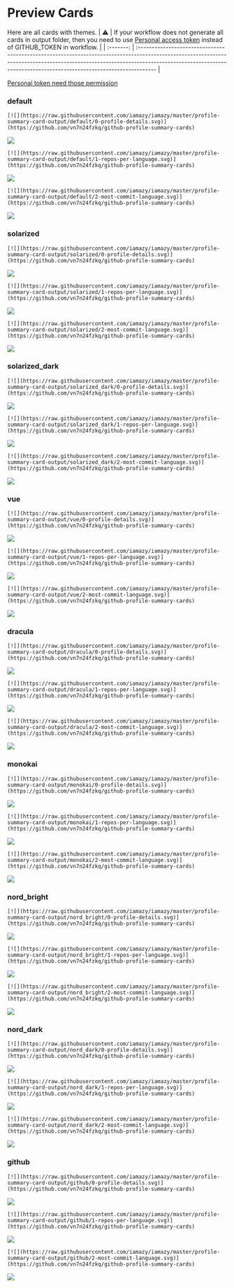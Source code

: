 
# Preview Cards

Here are all cards with themes.
| :warning: | If your workflow does not generate all cards in output folder, then you need to use [Personal access token](https://docs.github.com/en/actions/configuring-and-managing-workflows/creating-and-storing-encrypted-secrets) instead of GITHUB_TOKEN in workflow. |
| :-------: | :------------------------------------------------------------------------------------------------------------------------------------------------------------------------------------------------------------------------------------------------ |

[Personal token need those permission](https://github.com/vn7n24fzkq/github-profile-summary-cards/wiki/Personal-access-token-permissions)


### default


```
[![](https://raw.githubusercontent.com/iamazy/iamazy/master/profile-summary-card-output/default/0-profile-details.svg)](https://github.com/vn7n24fzkq/github-profile-summary-cards)
```
![](https://raw.githubusercontent.com/iamazy/iamazy/master/profile-summary-card-output/default/0-profile-details.svg)


```
[![](https://raw.githubusercontent.com/iamazy/iamazy/master/profile-summary-card-output/default/1-repos-per-language.svg)](https://github.com/vn7n24fzkq/github-profile-summary-cards)
```
![](https://raw.githubusercontent.com/iamazy/iamazy/master/profile-summary-card-output/default/1-repos-per-language.svg)


```
[![](https://raw.githubusercontent.com/iamazy/iamazy/master/profile-summary-card-output/default/2-most-commit-language.svg)](https://github.com/vn7n24fzkq/github-profile-summary-cards)
```
![](https://raw.githubusercontent.com/iamazy/iamazy/master/profile-summary-card-output/default/2-most-commit-language.svg)


### solarized


```
[![](https://raw.githubusercontent.com/iamazy/iamazy/master/profile-summary-card-output/solarized/0-profile-details.svg)](https://github.com/vn7n24fzkq/github-profile-summary-cards)
```
![](https://raw.githubusercontent.com/iamazy/iamazy/master/profile-summary-card-output/solarized/0-profile-details.svg)


```
[![](https://raw.githubusercontent.com/iamazy/iamazy/master/profile-summary-card-output/solarized/1-repos-per-language.svg)](https://github.com/vn7n24fzkq/github-profile-summary-cards)
```
![](https://raw.githubusercontent.com/iamazy/iamazy/master/profile-summary-card-output/solarized/1-repos-per-language.svg)


```
[![](https://raw.githubusercontent.com/iamazy/iamazy/master/profile-summary-card-output/solarized/2-most-commit-language.svg)](https://github.com/vn7n24fzkq/github-profile-summary-cards)
```
![](https://raw.githubusercontent.com/iamazy/iamazy/master/profile-summary-card-output/solarized/2-most-commit-language.svg)


### solarized_dark


```
[![](https://raw.githubusercontent.com/iamazy/iamazy/master/profile-summary-card-output/solarized_dark/0-profile-details.svg)](https://github.com/vn7n24fzkq/github-profile-summary-cards)
```
![](https://raw.githubusercontent.com/iamazy/iamazy/master/profile-summary-card-output/solarized_dark/0-profile-details.svg)


```
[![](https://raw.githubusercontent.com/iamazy/iamazy/master/profile-summary-card-output/solarized_dark/1-repos-per-language.svg)](https://github.com/vn7n24fzkq/github-profile-summary-cards)
```
![](https://raw.githubusercontent.com/iamazy/iamazy/master/profile-summary-card-output/solarized_dark/1-repos-per-language.svg)


```
[![](https://raw.githubusercontent.com/iamazy/iamazy/master/profile-summary-card-output/solarized_dark/2-most-commit-language.svg)](https://github.com/vn7n24fzkq/github-profile-summary-cards)
```
![](https://raw.githubusercontent.com/iamazy/iamazy/master/profile-summary-card-output/solarized_dark/2-most-commit-language.svg)


### vue


```
[![](https://raw.githubusercontent.com/iamazy/iamazy/master/profile-summary-card-output/vue/0-profile-details.svg)](https://github.com/vn7n24fzkq/github-profile-summary-cards)
```
![](https://raw.githubusercontent.com/iamazy/iamazy/master/profile-summary-card-output/vue/0-profile-details.svg)


```
[![](https://raw.githubusercontent.com/iamazy/iamazy/master/profile-summary-card-output/vue/1-repos-per-language.svg)](https://github.com/vn7n24fzkq/github-profile-summary-cards)
```
![](https://raw.githubusercontent.com/iamazy/iamazy/master/profile-summary-card-output/vue/1-repos-per-language.svg)


```
[![](https://raw.githubusercontent.com/iamazy/iamazy/master/profile-summary-card-output/vue/2-most-commit-language.svg)](https://github.com/vn7n24fzkq/github-profile-summary-cards)
```
![](https://raw.githubusercontent.com/iamazy/iamazy/master/profile-summary-card-output/vue/2-most-commit-language.svg)


### dracula


```
[![](https://raw.githubusercontent.com/iamazy/iamazy/master/profile-summary-card-output/dracula/0-profile-details.svg)](https://github.com/vn7n24fzkq/github-profile-summary-cards)
```
![](https://raw.githubusercontent.com/iamazy/iamazy/master/profile-summary-card-output/dracula/0-profile-details.svg)


```
[![](https://raw.githubusercontent.com/iamazy/iamazy/master/profile-summary-card-output/dracula/1-repos-per-language.svg)](https://github.com/vn7n24fzkq/github-profile-summary-cards)
```
![](https://raw.githubusercontent.com/iamazy/iamazy/master/profile-summary-card-output/dracula/1-repos-per-language.svg)


```
[![](https://raw.githubusercontent.com/iamazy/iamazy/master/profile-summary-card-output/dracula/2-most-commit-language.svg)](https://github.com/vn7n24fzkq/github-profile-summary-cards)
```
![](https://raw.githubusercontent.com/iamazy/iamazy/master/profile-summary-card-output/dracula/2-most-commit-language.svg)


### monokai


```
[![](https://raw.githubusercontent.com/iamazy/iamazy/master/profile-summary-card-output/monokai/0-profile-details.svg)](https://github.com/vn7n24fzkq/github-profile-summary-cards)
```
![](https://raw.githubusercontent.com/iamazy/iamazy/master/profile-summary-card-output/monokai/0-profile-details.svg)


```
[![](https://raw.githubusercontent.com/iamazy/iamazy/master/profile-summary-card-output/monokai/1-repos-per-language.svg)](https://github.com/vn7n24fzkq/github-profile-summary-cards)
```
![](https://raw.githubusercontent.com/iamazy/iamazy/master/profile-summary-card-output/monokai/1-repos-per-language.svg)


```
[![](https://raw.githubusercontent.com/iamazy/iamazy/master/profile-summary-card-output/monokai/2-most-commit-language.svg)](https://github.com/vn7n24fzkq/github-profile-summary-cards)
```
![](https://raw.githubusercontent.com/iamazy/iamazy/master/profile-summary-card-output/monokai/2-most-commit-language.svg)


### nord_bright


```
[![](https://raw.githubusercontent.com/iamazy/iamazy/master/profile-summary-card-output/nord_bright/0-profile-details.svg)](https://github.com/vn7n24fzkq/github-profile-summary-cards)
```
![](https://raw.githubusercontent.com/iamazy/iamazy/master/profile-summary-card-output/nord_bright/0-profile-details.svg)


```
[![](https://raw.githubusercontent.com/iamazy/iamazy/master/profile-summary-card-output/nord_bright/1-repos-per-language.svg)](https://github.com/vn7n24fzkq/github-profile-summary-cards)
```
![](https://raw.githubusercontent.com/iamazy/iamazy/master/profile-summary-card-output/nord_bright/1-repos-per-language.svg)


```
[![](https://raw.githubusercontent.com/iamazy/iamazy/master/profile-summary-card-output/nord_bright/2-most-commit-language.svg)](https://github.com/vn7n24fzkq/github-profile-summary-cards)
```
![](https://raw.githubusercontent.com/iamazy/iamazy/master/profile-summary-card-output/nord_bright/2-most-commit-language.svg)


### nord_dark


```
[![](https://raw.githubusercontent.com/iamazy/iamazy/master/profile-summary-card-output/nord_dark/0-profile-details.svg)](https://github.com/vn7n24fzkq/github-profile-summary-cards)
```
![](https://raw.githubusercontent.com/iamazy/iamazy/master/profile-summary-card-output/nord_dark/0-profile-details.svg)


```
[![](https://raw.githubusercontent.com/iamazy/iamazy/master/profile-summary-card-output/nord_dark/1-repos-per-language.svg)](https://github.com/vn7n24fzkq/github-profile-summary-cards)
```
![](https://raw.githubusercontent.com/iamazy/iamazy/master/profile-summary-card-output/nord_dark/1-repos-per-language.svg)


```
[![](https://raw.githubusercontent.com/iamazy/iamazy/master/profile-summary-card-output/nord_dark/2-most-commit-language.svg)](https://github.com/vn7n24fzkq/github-profile-summary-cards)
```
![](https://raw.githubusercontent.com/iamazy/iamazy/master/profile-summary-card-output/nord_dark/2-most-commit-language.svg)


### github


```
[![](https://raw.githubusercontent.com/iamazy/iamazy/master/profile-summary-card-output/github/0-profile-details.svg)](https://github.com/vn7n24fzkq/github-profile-summary-cards)
```
![](https://raw.githubusercontent.com/iamazy/iamazy/master/profile-summary-card-output/github/0-profile-details.svg)


```
[![](https://raw.githubusercontent.com/iamazy/iamazy/master/profile-summary-card-output/github/1-repos-per-language.svg)](https://github.com/vn7n24fzkq/github-profile-summary-cards)
```
![](https://raw.githubusercontent.com/iamazy/iamazy/master/profile-summary-card-output/github/1-repos-per-language.svg)


```
[![](https://raw.githubusercontent.com/iamazy/iamazy/master/profile-summary-card-output/github/2-most-commit-language.svg)](https://github.com/vn7n24fzkq/github-profile-summary-cards)
```
![](https://raw.githubusercontent.com/iamazy/iamazy/master/profile-summary-card-output/github/2-most-commit-language.svg)

